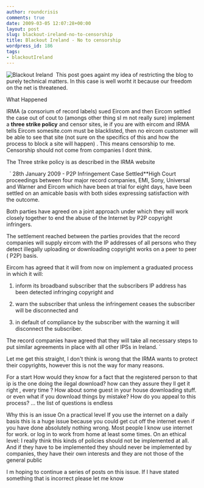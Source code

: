 ```yaml
---
author: roundcrisis
comments: true
date: 2009-03-05 12:07:28+00:00
layout: post
slug: blackout-ireland-no-to-censorship
title: Blackout Ireland - No to censorship
wordpress_id: 186
tags:
- blackoutIreland
---
```


![Blackout Ireland](http://roundcrisis.files.wordpress.com/2009/03/blackouttextire.jpg)  This post goes againt my idea of restricting the blog to purely technical matters. In this case is well worht it because our freedom on the net is threatened.

What Happened

IRMA (a consorium of record labels) sued Eircom and then Eircom settled the case out of cout to (amongs other thing sI m not really sure) implement a **three strike policy** and censor sites, ie if you are with eircom and IRMA tells Eircom somesite.com must be blacklisted, then no eircom customer will be able to see that site (not sure on the specifics of this and how the process to block a site will happen) . This means censorship to me. Censorship should not come from companies I dont think.

The Three strike policy is as described in the IRMA website 

 
`
28th January 2009 - P2P Infringement Case Settled**High Court proceedings between four major record companies, EMI, Sony, Universal and Warner and Eircom which have been at trial for eight days, have been settled on an amicable basis with both sides expressing satisfaction with the outcome.    

Both parties have agreed on a joint approach under which they will work closely together to end the abuse of the Internet by P2P copyright infringers.

The settlement reached between the parties provides that the record companies will supply eircom with the IP addresses of all persons who they detect illegally uploading or downloading copyright works on a peer to peer ( P2P) basis.

Eircom has agreed that it will from now on implement a graduated process in which it will:

1)	inform its broadband subscriber that the subscribers IP address has been detected infringing copyright and

2)	warn the subscriber that unless the infringement ceases the subscriber will be disconnected and

3)	in default of compliance by the subscriber with the warning it will disconnect the subscriber.

The record companies have agreed that they will take all necessary steps to put similar agreements in place with all other IPSs in Ireland.
` 


Let me get this straight, I don't think is wrong that the IRMA wants to protect their copyrights, however this is not the way for many reasons.

For a start How would they know for a fact that the registered person to that ip is the one doing the ilegal download? how can they assure they ll get it right , every time ? How about some guest in your house downloading stuff. or even what if you download things by mistake? How do you appeal to this process? ... the list of questions is endless


Why this is an issue
On a practical level If you use the internet on a daily basis this is a huge issue because you could get cut off the internet even if you have done absolutely nothing wrong.
Most people I know use internet for work. or log in to work from home at least some times.
On an ethical level: I really think this kinds of policies should not be implemented at all. And if they have to be implemented they should never be implemented by companies, they have their own interests and they are not those of the general public

I m hoping to continue a series of posts on this issue. If I have stated something that is incorrect please let me know
